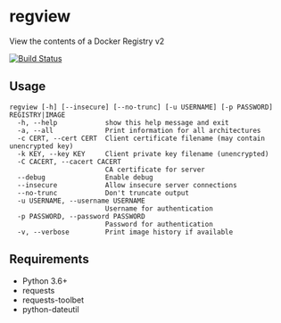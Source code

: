 # regview

View the contents of a Docker Registry v2

[![Build Status](https://travis-ci.org/ricardobranco777/regview.svg?branch=master)](https://travis-ci.org/ricardobranco777/regview)

## Usage

```
regview [-h] [--insecure] [--no-trunc] [-u USERNAME] [-p PASSWORD] REGISTRY|IMAGE
  -h, --help            show this help message and exit
  -a, --all             Print information for all architectures
  -c CERT, --cert CERT  Client certificate filename (may contain unencrypted key)
  -k KEY, --key KEY     Client private key filename (unencrypted)
  -C CACERT, --cacert CACERT
                        CA certificate for server
  --debug               Enable debug
  --insecure            Allow insecure server connections
  --no-trunc            Don't truncate output
  -u USERNAME, --username USERNAME
                        Username for authentication
  -p PASSWORD, --password PASSWORD
                        Password for authentication
  -v, --verbose         Print image history if available
```

## Requirements

- Python 3.6+
- requests
- requests-toolbet
- python-dateutil
